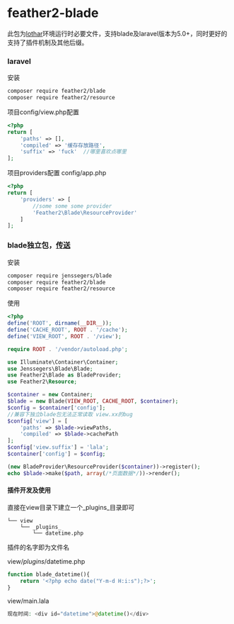 # feather2-blade

此包为[lothar](http://github.com/feather-team/lothar)环境运行时必要文件，支持blade及laravel版本为5.0+，同时更好的支持了插件机制及其他后缀。

### laravel

安装
```sh
composer require feather2/blade
composer require feather2/resource  
```

项目config/view.php配置

```php
<?php
return [
    'paths' => [],
    'compiled' => '缓存存放路径',
    'suffix' => 'fuck'  //哪里喜欢点哪里
];
```

项目providers配置 config/app.php
```php
<?php
return [
    'providers' => [
        //some some some provider
        'Feather2\Blade\ResourceProvider'
    ]
];
```

### blade独立包，[传送](https://github.com/jenssegers/blade)

安装
```sh
composer require jenssegers/blade
composer require feather2/blade
composer require feather2/resource  
```

使用
```php
<?php
define('ROOT', dirname(__DIR__));
define('CACHE_ROOT', ROOT . '/cache');
define('VIEW_ROOT', ROOT . '/view');

require ROOT . '/vendor/autoload.php';

use Illuminate\Container\Container;
use Jenssegers\Blade\Blade;
use Feather2\Blade as BladeProvider;
use Feather2\Resource;

$container = new Container;
$blade = new Blade(VIEW_ROOT, CACHE_ROOT, $container);
$config = $container['config'];
//兼容下独立blade包无法正常读取 view.xx的bug
$config['view'] = [
    'paths' => $blade->viewPaths,
    'compiled' => $blade->cachePath
];
$config['view.suffix'] = 'lala';
$container['config'] = $config;

(new BladeProvider\ResourceProvider($container))->register();
echo $blade->make($path, array(/*页面数据*/))->render();
```

#### 插件开发及使用

直接在view目录下建立一个_plugins_目录即可
```
└── view
    └── _plugins_
        └── datetime.php
```

插件的名字即为文件名

view/_plugins_/datetime.php
```php
function blade_datetime(){
    return '<?php echo date("Y-m-d H:i:s");?>';
}
```

view/main.lala
```php
现在时间: <div id="datetime">@datetime()</div>
```
